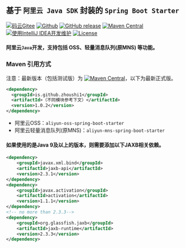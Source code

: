 ## 基于 `阿里云 Java SDK` 封装的 `Spring Boot Starter`

[![码云Gitee](https://gitee.com/zhoushi1/aliyun-spring-boot-starter/badge/star.svg?theme=blue)](https://gitee.com/zhoushi1/aliyun-spring-boot-starter)
[![Github](https://img.shields.io/github/stars/zhoushi1/aliyun-spring-boot-starter?logo=github&style=flat)](https://github.com/zhoushi1/aliyun-spring-boot-starter)
[![GitHub release](https://img.shields.io/github/release/zhoushi1/aliyun-spring-boot-starter.svg)](https://github.com/zhoushi1/aliyun-spring-boot-starter/releases)
[![Maven Central](https://img.shields.io/maven-central/v/io.github.zhoushi1/aliyun-spring-boot-starter.svg)](http://mvnrepository.com/artifact/io.github.zhoushi1/aliyun-spring-boot-starter)
[![使用IntelliJ IDEA开发维护](https://img.shields.io/badge/IntelliJ%20IDEA-支持-blue.svg)](https://www.jetbrains.com)
[![License](https://img.shields.io/badge/License-MIT-blue.svg)](https://opensource.org/license/mit)

#### 阿里云`Java`开发，支持包括 OSS、轻量消息队列(原MNS) 等功能。

### Maven 引用方式
注意：最新版本（包括测试版）为 [![Maven Central](https://img.shields.io/maven-central/v/io.github.zhoushi1/aliyun-spring-boot-starter.svg)](http://mvnrepository.com/artifact/io.github.zhoushi1/aliyun-spring-boot-starter)，以下为最新正式版。

```xml
<dependency>
  <groupId>is.github.zhoushi1</groupId>
  <artifactId>（不同模块参考下文）</artifactId>
  <version>1.0.2</version>
</dependency>
```
- 阿里云OSS：`aliyun-oss-spring-boot-starter`
- 阿里云轻量消息队列(原MNS)：`aliyun-mns-spring-boot-starter`

#### 如果使用的是Java 9及以上的版本，则需要添加以下JAXB相关依赖。
```xml
<dependency>
    <groupId>javax.xml.bind</groupId>
    <artifactId>jaxb-api</artifactId>
    <version>2.3.1</version>
</dependency>
<dependency>
    <groupId>javax.activation</groupId>
    <artifactId>activation</artifactId>
    <version>1.1.1</version>
</dependency>
<!-- no more than 2.3.3-->
<dependency>
    <groupId>org.glassfish.jaxb</groupId>
    <artifactId>jaxb-runtime</artifactId>
    <version>2.3.3</version>
</dependency>
```